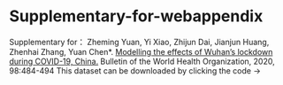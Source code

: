 # Supplementary-for-webappendix
Supplementary for：
Zheming Yuan, Yi Xiao, Zhijun Dai, Jianjun Huang, Zhenhai Zhang, Yuan Chen*. [Modelling the effects of Wuhan’s lockdown during COVID-19, China.](https://www.who.int/bulletin/volumes/98/7/20-254045.pdf?ua=1) Bulletin of the World Health Organization, 2020, 98:484-494
This dataset can be downloaded by clicking the code -> 

